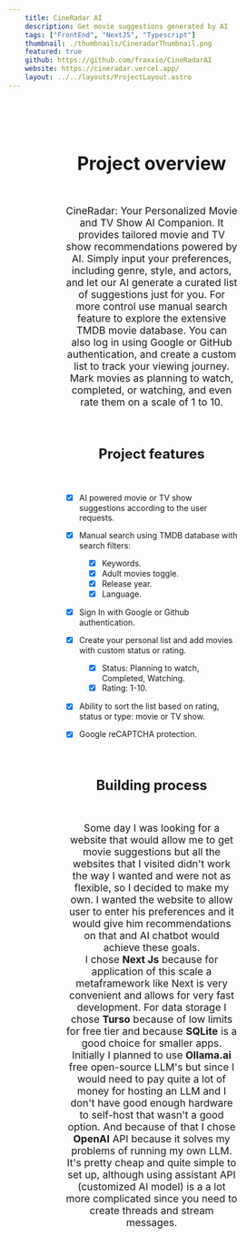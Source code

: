 ```yaml
---
    title: CineRadar AI
    description: Get movie suggestions generated by AI
    tags: ["FrontEnd", "NextJS", "Typescript"]
    thumbnail: ./thumbnails/CineradarThumbnail.png
    featured: true
    github: https://github.com/fraxxio/CineRadarAI
    website: https://cineradar.vercel.app/
    layout: ../../layouts/ProjectLayout.astro
---
```


<h1 style="text-align: center; text-decoration: none; font-size: 2rem; padding-top: 4rem;">
Project overview
</h1>

<p style="text-align: center; max-width: 60%; margin-inline: auto; padding-top: 2rem; font-size: 1.1rem;">
CineRadar: Your Personalized Movie and TV Show AI Companion. It provides tailored movie and TV show recommendations powered by AI. Simply input your preferences, including genre, style, and actors, and let our AI generate a curated list of suggestions just for you. For more control use manual search feature to explore the extensive TMDB movie database. You can also log in using Google or GitHub authentication, and create a custom list to track your viewing journey. Mark movies as planning to watch, completed, or watching, and even rate them on a scale of 1 to 10.
</p>

<h1 style="text-align: center; text-decoration: none; font-size: 1.5rem; padding-top: 2rem;">
Project features
</h1>

<div style="max-width: 60%; margin-inline: auto; padding-top: 1.5rem;">

- [x] AI powered movie or TV show suggestions according to the user requests.
- [x] Manual search using TMDB database with search filters:
  <div style="padding-left: 1rem;">

  - [x] Keywords.
  - [x] Adult movies toggle.
  - [x] Release year.
  - [x] Language.

  </div>

- [x] Sign In with Google or Github authentication.
- [x] Create your personal list and add movies with custom status or rating.
  <div style="padding-left: 1rem;">

  - [x] Status: Planning to watch, Completed, Watching.
  - [x] Rating: 1-10.

  </div>

- [x] Ability to sort the list based on rating, status or type: movie or TV show.
- [x] Google reCAPTCHA protection.

</div>

<h1 style="text-align: center; text-decoration: none; font-size: 1.5rem; padding-top: 2rem;">
Building process
</h1>

<p style="text-align: center; max-width: 60%; margin-inline: auto; padding-top: 2rem; font-size: 1.1rem; padding-bottom: 4rem">
Some day I was looking for a website that would allow me to get movie suggestions but all the websites that I visited didn't work the way I wanted and were not as flexible, so I decided to make my own. I wanted the website to allow user to enter his preferences and it would give him recommendations on that and AI chatbot would achieve these goals. </br>
I chose <b>Next Js</b> because for application of this scale a metaframework like Next is very convenient and allows for very fast development. For data storage I chose <b>Turso</b> because of low limits for free tier and because <b>SQLite</b> is a good choice for smaller apps.  </br>
Initially I planned to use <b>Ollama.ai</b> free open-source LLM's but since I would need to pay quite a lot of money for hosting an LLM and I don't have good enough hardware to self-host that wasn't a good option. And because of that I chose <b>OpenAI</b> API because it solves my problems of running my own LLM. It's pretty cheap and quite simple to set up, although using assistant API (customized AI model) is a a lot more complicated since you need to create threads and stream messages.

</p>
